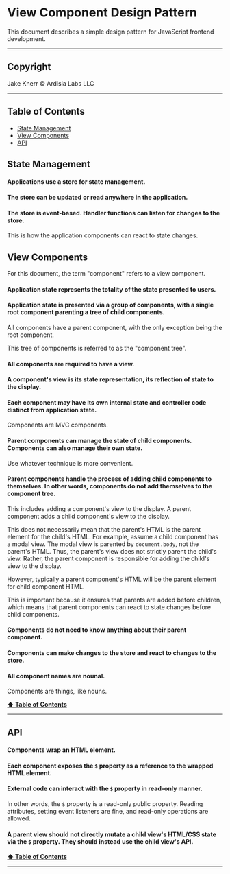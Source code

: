 # View Component Design Pattern <!-- omit in toc -->

This document describes a simple design pattern for JavaScript frontend development.

---

## Copyright <!-- omit in toc -->

Jake Knerr © Ardisia Labs LLC

---

## Table of Contents <a id="toc" name="toc"></a> <!-- omit in toc -->

- [State Management](#state-management)
- [View Components](#view-components)
- [API](#api)

## State Management

#### Applications use a store for state management.

#### The store can be updated or read anywhere in the application.

#### The store is event-based. Handler functions can listen for changes to the store.

This is how the application components can react to state changes.

## View Components

For this document, the term "component" refers to a view component.

#### Application state represents the totality of the state presented to users.

#### Application state is presented via a group of components, with a single root component parenting a tree of child components.

All components have a parent component, with the only exception being the root component.

This tree of components is referred to as the "component tree".

#### All components are required to have a view.

#### A component's view is its state representation, its reflection of state to the display.

#### Each component may have its own internal state and controller code distinct from application state.

Components are MVC components.

#### Parent components can manage the state of child components. Components can also manage their own state.

Use whatever technique is more convenient.

#### Parent components handle the process of adding child components to themselves. In other words, components do not add themselves to the component tree.

This includes adding a component's view to the display. A parent component adds a child component's view to the display.

This does not necessarily mean that the parent's HTML is the parent element for the child's HTML. For example, assume a child component has a modal view. The modal view is parented by `document.body`, not the parent's HTML. Thus, the parent's view does not strictly parent the child's view. Rather, the parent component is responsible for adding the child's view to the display.

However, typically a parent component's HTML will be the parent element for child component HTML.

This is important because it ensures that parents are added before children, which means that parent components can react to state changes before child components.

#### Components do not need to know anything about their parent component.

#### Components can make changes to the store and react to changes to the store.

#### All component names are nounal.

Components are things, like nouns.

**[⬆ Table of Contents](#toc)**

---

## API

#### Components wrap an HTML element.

#### Each component exposes the `$` property as a reference to the wrapped HTML element.

#### External code can interact with the `$` property in read-only manner.

In other words, the `$` property is a read-only public property. Reading attributes, setting event listeners are fine, and read-only operations are allowed.

#### A parent view should not directly mutate a child view's HTML/CSS state via the `$` property. They should instead use the child view's API.

**[⬆ Table of Contents](#toc)**

---
